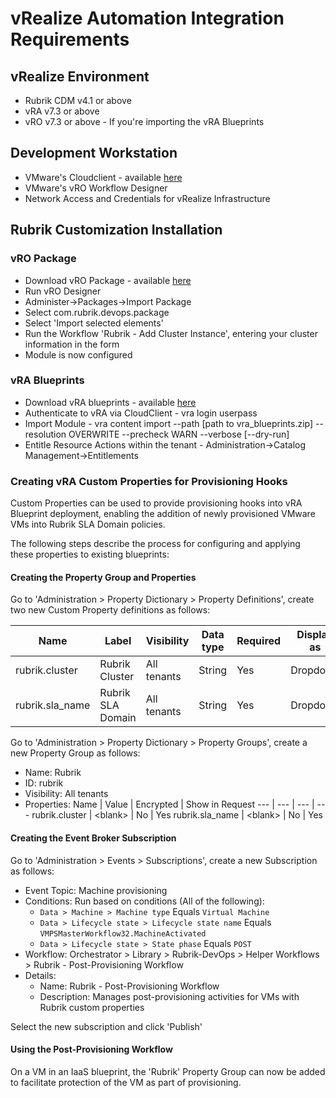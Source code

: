 # vRealize Automation Integration Requirements

## vRealize Environment

* Rubrik CDM v4.1 or above
* vRA v7.3 or above
* vRO v7.3 or above - If you're importing the vRA Blueprints

## Development Workstation

* VMware's Cloudclient - available [here](https://code.vmware.com/web/dp/tool/cloudclient/4.6.0)
* VMware's vRO Workflow Designer
* Network Access and Credentials for vRealize Infrastructure

## Rubrik Customization Installation

### vRO Package

* Download vRO Package - available [here](https://github.com/rubrik-devops/rubrik-vrealize/blob/master/com.rubrik.devops.package)
* Run vRO Designer
* Administer->Packages->Import Package
* Select com.rubrik.devops.package
* Select 'Import selected elements'
* Run the Workflow 'Rubrik - Add Cluster Instance', entering your cluster information in the form
* Module is now configured

### vRA Blueprints

* Download vRA blueprints - available [here](https://github.com/rubrik-devops/rubrik-vrealize/blob/master/vra_blueprints.zip)
* Authenticate to vRA via CloudClient - vra login userpass
* Import Module - vra content import --path [path to vra_blueprints.zip] --resolution OVERWRITE --precheck WARN --verbose \[--dry-run\]
* Entitle Resource Actions within the tenant - Administration->Catalog Management->Entitlements

### Creating vRA Custom Properties for Provisioning Hooks

Custom Properties can be used to provide provisioning hooks into vRA Blueprint deployment, enabling the addition of newly provisioned VMware VMs into Rubrik SLA Domain policies.

The following steps describe the process for configuring and applying these properties to existing blueprints:

#### Creating the Property Group and Properties

Go to 'Administration > Property Dictionary > Property Definitions', create two new Custom Property definitions as follows:

Name | Label | Visibility | Data type | Required | Display as | Values | Script action | Input parameters
--- | --- | --- | --- | --- | --- | --- | --- | ---
rubrik.cluster | Rubrik Cluster | All tenants | String | Yes | Dropdown | External values | com.rubrik.devops.actions/rubrik_GetRestHosts | None
rubrik.sla_name | Rubrik SLA Domain | All tenants | String | Yes | Dropdown | External values | com.rubrik.devops.actions/rubrik_GetSlaList | rubrik_host/Yes/rubrik.cluster

Go to 'Administration > Property Dictionary > Property Groups', create a new Property Group as follows:

* Name: Rubrik
* ID: rubrik
* Visibility: All tenants
* Properties:
  Name | Value | Encrypted | Show in Request
  --- | --- | --- | ---
  rubrik.cluster | \<blank\> | No | Yes
  rubrik.sla_name | \<blank\> | No | Yes

#### Creating the Event Broker Subscription

Go to 'Administration > Events > Subscriptions', create a new Subscription as follows:

* Event Topic: Machine provisioning
* Conditions: Run based on conditions (All of the following):
  * `Data > Machine > Machine type` Equals `Virtual Machine`
  * `Data > Lifecycle state > Lifecycle state name` Equals `VMPSMasterWorkflow32.MachineActivated`
  * `Data > Lifecycle state > State phase` Equals `POST`
* Workflow: Orchestrator > Library > Rubrik-DevOps > Helper Workflows > Rubrik - Post-Provisioning Workflow
* Details:
  * Name: Rubrik - Post-Provisioning Workflow
  * Description: Manages post-provisioning activities for VMs with Rubrik custom properties

Select the new subscription and click 'Publish'

#### Using the Post-Provisioning Workflow

On a VM in an IaaS blueprint, the 'Rubrik' Property Group can now be added to facilitate protection of the VM as part of provisioning.